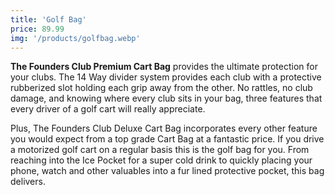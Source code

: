 ```yaml
---
title: 'Golf Bag'
price: 89.99
img: '/products/golfbag.webp'
---
```


**The Founders Club Premium Cart Bag** provides the ultimate protection for your clubs. The 14 Way divider system provides each club with a protective rubberized slot holding each grip away from the other. No rattles, no club damage, and knowing where every club sits in your bag, three features that every driver of a golf cart will really appreciate. 

Plus, The Founders Club Deluxe Cart Bag incorporates every other feature you would expect from a top grade Cart Bag at a fantastic price. If you drive a motorized golf cart on a regular basis this is the golf bag for you. From reaching into the Ice Pocket for a super cold drink to quickly placing your phone, watch and other valuables into a fur lined protective pocket, this bag delivers.